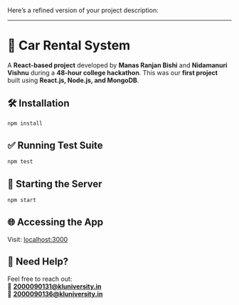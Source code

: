 Here’s a refined version of your project description:  

---

# 🚗 Car Rental System  

A **React-based project** developed by **Manas Ranjan Bishi** and **Nidamanuri Vishnu** during a **48-hour college hackathon**. This was our **first project** built using **React.js, Node.js, and MongoDB**.  

## 🛠 Installation  

```sh
npm install
```

## ✅ Running Test Suite  

```sh
npm test
```

## 🚀 Starting the Server  

```sh
npm start
```

## 🌐 Accessing the App  

Visit: [localhost:3000](http://localhost:3000)  

## 📩 Need Help?  

Feel free to reach out:  
📧 **2000090131@kluniversity.in**  
📧 **2000090136@kluniversity.in**  
